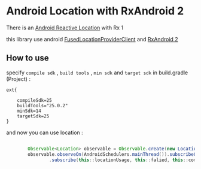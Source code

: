 # Android Location with RxAndroid 2

There is an [Android Reactive Location](https://github.com/mcharmas/Android-ReactiveLocation) with Rx 1

this library use android [FusedLocationProviderClient](https://developer.android.com/training/location/retrieve-current.html) and [RxAndroid 2](https://github.com/ReactiveX/RxAndroid)

## How to use

specify ``` compile sdk ``` , ``` build tools ``` , ``` min sdk ``` and ``` target sdk ``` in build.gradle (Project) :

```
ext{

    compileSdk=25
    buildTools="25.0.2"
    minSdk=14
    targetSdk=25
}

```

and now you can use location : 

``` java

        Observable<Location> observable = Observable.create(new LocationObservable(this));
        observable.observeOn(AndroidSchedulers.mainThread()).subscribeOn(Schedulers.io())
                .subscribe(this::locationUsage, this::falied, this::complete);

```


